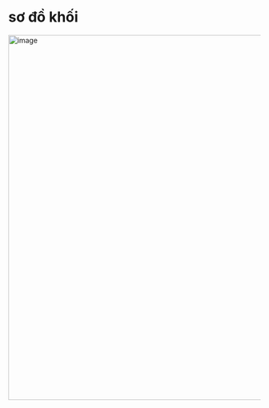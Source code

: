 # sơ đồ khối
<img width="1003" height="730" alt="image" src="https://github.com/user-attachments/assets/effe3ead-e070-478d-9db2-c3c068df9085" />

